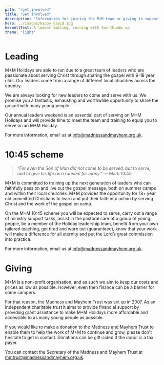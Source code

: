 ```yaml
---
path: "/get_involved"
title: "Get involved"
description: "Information for joining the M+M team or giving to support our work."
hero: ../images/happy_david.jpg
heroAltText: A leader smiling, running with two thumbs up
theme: "light"
---
```


# Leading

M+M Holidays are able to run due to a great team of leaders who are passionate about serving Christ through sharing the gospel with 9-18 year olds. Our leaders come from a range of different local churches across the country.

We are always looking for new leaders to come and serve with us. We promise you a fantastic, exhausting and worthwhile opportunity to share the gospel with many young people.

Our annual leaders weekend is an essential part of serving on M+M Holidays and will provide time to meet the team and training to equip you to serve on an M+M Holiday.

For more information, email us at <info@madnessandmayhem.org.uk>.

# 10:45 scheme

> _&ldquo;For even the Son of Man did not come to be served, but to serve, and to give his life as a ransom for many.&rdquo;_ &mdash; Mark 10:45

M+M is committed to training up the next generation of leaders who can faithfully pass on and live out the gospel message, both on summer camps and within their local churches. M+M provides the opportunity for 18+ year old committed Christians to learn and put their faith into action by serving Christ and the work of the gospel on camp.

On the M+M 10:45 scheme you will be expected to serve, carry out a range of ministry support tasks, assist in the pastoral care of a group of young people, be a member of the Holiday leadership team, benefit from your own tailored teaching, get tired and worn out (guaranteed), know that your work will make a difference for all eternity and put the Lord’s great commission into practice.

For more information, email us at <info@madnessandmayhem.org.uk>.

# Giving

M+M is a non-profit organisation, and as such we aim to keep our costs and prices as low as possible. However, even then finance can be a barrier for some campers.

For that reason, the Madness and Mayhem Trust was set up in 2007. As an independent charitable trust it aims to provide financial support by providing grant assistance to make M+M Holidays more affordable and accessible to as many young people as possible.

If you would like to make a donation to the Madness and Mayhem Trust to enable them to help the work of M+M to continue and grow, please don't hesitate to get in contact. Donations can be gift-aided if the donor is a tax payer.

You can contact the Secretary of the Madness and Mayhem Trust at <mmtrust@madnessandmayhem.org.uk>.
